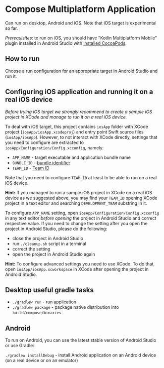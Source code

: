 # Compose Multiplatform Application

Сan run on desktop, Android and iOS.
Note that iOS target is experimental so far.

*Prerequisites*: to run on iOS, you should have "Kotlin Multiplatform Mobile" plugin installed 
                 in Android Studio with [installed CocoaPods](https://kotlinlang.org/docs/native-cocoapods.html).

## How to run

Choose a run configuration for an appropriate target in Android Studio and run it.

## Configuring iOS application and running it on a real iOS device

*Before trying iOS target we strongly recommend
to create a sample iOS project in XCode and
manage to run it on a real iOS device.*

To deal with iOS target, this project contains `iosApp` folder 
with XCode project (`iosApp/iosApp.xcodeproj`) and entry point 
Swift source files (`iosApp/iosApp`). 
However, to not interact with XCode directly, settings that you need 
to configure are extracted to `iosApp/Configuration/Config.xcconfig`, namely:

- `APP_NAME` - target executable and application bundle name
- `BUNDLE_ID` - [bundle identifier](https://developer.apple.com/documentation/appstoreconnectapi/bundle_ids)
- `TEAM_ID` - [Team ID](https://developer.apple.com/help/account/manage-your-team/locate-your-team-id/#:~:text=A%20Team%20ID%20is%20a,developer%20in%20App%20Store%20Connect.)

Note that you need to configure `TEAM_ID` at least to be able 
to run on a real iOS device.

**Hint:** If you managed to run a sample iOS project in XCode on a real iOS device as we suggested above, 
you may find  your `TEAM_ID` opening XCode project in a text editor and searching
`DEVELOPMENT_TEAM` substring in it.

To configure `APP_NAME` setting, open `iosApp/Configuration/Config.xcconfig` 
in any text editor *before opening* the project in Android Studio
and correct respective value.
If you need to change the setting after you open the project in Android Studio,
please do the following:

 - close the project in Android Studio
 - run `./cleanup.sh` script in a terminal
 - correct the setting
 - open the project in Android Studio again

**Hint:** To configure advanced settings you need to use XCode. 
          To do that, open `iosApp/iosApp.xcworkspace` in XCode after opening the project in Android Studio.
 
## Desktop useful gradle tasks
- `./gradlew run` - run application
- `./gradlew package` - package native distribution into `build/compose/binaries`

## Android
To run on Android, you can use the latest stable version of Android Studio or use Gradle:

`./gradlew installDebug` - install Android application on an Android device (on a real device or on an emulator)

